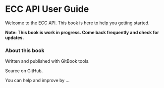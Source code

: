 # ECC API User Guide

Welcome to the ECC API. This book is here to help you getting started.

__Note: This book is work in progress. Come back frequently and check for updates.__

### About this book

Written and published with GitBook tools.

Source on GitHub.

You can help and improve by ...
